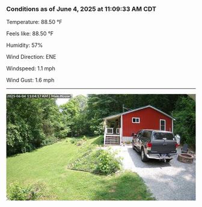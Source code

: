 ### Conditions as of June 4, 2025 at 11:09:33 AM CDT 

Temperature: 88.50 &deg;F

Feels like: 88.50 &deg;F

Humidity: 57%

Wind Direction: ENE

Windspeed: 1.1 mph

Wind Gust: 1.6 mph

---

<img src="./images/latest.jpeg"/>

